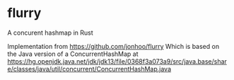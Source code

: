 # flurry
A concurent hashmap in Rust

Implementation from https://github.com/jonhoo/flurry
Which is based on the Java version of a ConcurrentHashMap at https://hg.openjdk.java.net/jdk/jdk13/file/0368f3a073a9/src/java.base/share/classes/java/util/concurrent/ConcurrentHashMap.java

